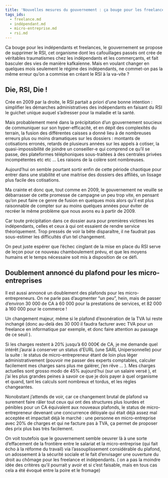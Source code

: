 ```yaml
---
title: 'Nouvelles mesures du gouvernement : ça bouge pour les freelances'
tags_ids:
  - freelance.md
  - indépendant.md
  - micro-entreprise.md
  - rsi.md
---
```


Ca bouge pour les indépendants et freelances, le gouvernement se propose de supprimer le RSI, cet organisme dont les cafouillages passés ont crée de véritables traumatismes chez les indépendants et les commerçants, et fait basculer des vies de manière kafkaïenne. Mais en voulant changer en quelques mois seulement le régime des indépendants, ne commet-on pas la même erreur qu’on a commise en créant le RSI à la va-vite ?

## Die, RSI, Die !

Crée en 2009 par la droite, le RSI partait a priori d’une bonne intention : simplifier les démarches administratives des indépendants en faisant du RSI le guichet unique auquel s’adresser pour la maladie et la santé.

Mais probablement mené dans la précipitation d’un gouvernement soucieux de communiquer sur son hyper-efficacité, et en dépit des complexités du terrain, la fusion des différentes caisses a donné lieu à de nombreuses erreurs plus ou moins dramatiques sur les dossiers : montants de cotisations erronés, retards de plusieurs années sur les appels à cotiser, la quasi-impossibilité de joindre un conseiller-e qui comprend ce qu’il se passe, des plateformes téléphoniques sous-traitées à des centrales privées incompétentes etc etc … Les raisons de la colère sont nombreuses.

Aujourd’hui on semble pourtant sortir enfin de cette période chaotique pour entrer dans une stabilité et une maitrise des dossiers des affiliés, un lissage plus facile des cotisations.

Ma crainte et donc que, tout comme en 2009, le gouvernement ne veuille se débarrasser de cette promesse de campagne un peu trop vite, en pensant qu’on peut faire ce genre de fusion en quelques mois alors qu’il est plus raisonnable de compter sur au moins quelques années pour éviter de recréer le même problème que nous avons eu à partir de 2009.

Car toute précipitation dans ce dossier aura pour premières victimes les indépendants, celles et ceux à qui ont essaient de rendre service théoriquement. Trop pressés de voir la bête disparaître, il ne faudrait pas sous-estimer les difficultés d’un tel changement.

On peut juste espérer que l’échec cinglant de la mise en place du RSI serve de leçon pour ce nouveau chamboulement prévu, et que les moyens humains et le temps nécessaire soit mis à disposition de ce défi.

## Doublement annoncé du plafond pour les micro-entreprises

Il est aussi annoncé un doublement des plafonds pour les micro-entrepreneurs. On ne parle pas d’augmenter “un peu”, hein, mais de passer d’environ 30 000 de CA à 60 000 pour la prestations de services, et 82 000 à 160 000 pour le commerce !

Un changement majeur, même si le plafond d’exonération de la TVA lui reste inchangé (donc au-delà des 30 000 il faudra facturer avec TVA pour un freelance en informatique par exemple, et donc faire attention au passage de ce seuil ).

Si les charges restent à 20% jusqu’à 60 000€ de CA, je me demande quel intérêt j’aurai à conserver un status d’EURL (une SARL Unipersonnelle) pour la suite : le status de micro-entrepreneur étant de loin plus léger administrativement (pouvoir me passer des experts comptables, calculer facilement mes charges sans plus me galérer, j’en rêve … ). Mes charges actuelles sont grosso modo de 45% aujourd’hui (sur un salaire versé ), et j’ai les plus grandes peines à savoir ce que je dois payer à quel organisme et quand, tant les calculs sont nombreux et tordus, et les règles changeantes.

Nonobstant j’attends de voir, car ce changement brutal de plafond va surement faire râler tout ceux qui ont des structures plus lourdes et pénibles pour un CA équivalent aux nouveaux plafonds, le status de micro-entrepreneur devenant une concurrence déloyale qui était déjà assez mal acceptée et impactait déjà le marché : une personne en micro-entreprise avec 20% de charges et qui ne facture pas à TVA, ça permet de proposer des prix plus bas très facilement.

On voit toutefois que le gouvernement semble oeuvrer là à une sorte d’effacement de la frontière entre le salariat et la micro-entreprise (qui fait écho à la réforme du travail) via l’assouplissement considérable du plafond, un adossement à la sécurité sociale et le fait d’envisager une ouverture du droit au chômage pour les freelance et indépendants. ( on a pas la moindre idée des critères qu’il pourrait y avoir et si c’est faisable, mais en tous cas cela a été évoqué entre la poire et le fromage)
